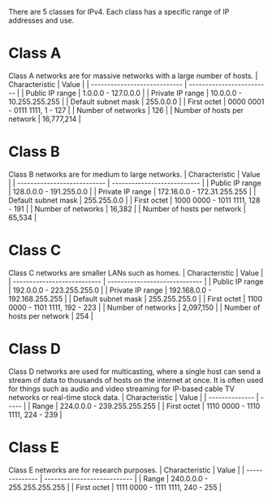 There are 5 classes for IPv4. Each class has a specific range of IP addresses and use.

# Class A
Class A networks are for massive networks with a large number of hosts.
| Characteristic               | Value                     |
| ---------------------------- | ------------------------- |
| Public IP range              | 1.0.0.0 - 127.0.0.0       |
| Private IP range             | 10.0.0.0 - 10.255.255.255 |
| Default subnet mask | 255.0.0.0                 |
| First octet                  | 0000 0001 - 0111 1111, 1 - 127  |
| Number of networks           | 126                       |
| Number of hosts per network  | 16,777,214                          |

# Class B
Class B networks are for medium to large networks.
| Characteristic              | Value                       |
| --------------------------- | --------------------------- |
| Public IP range             | 128.0.0.0 - 191.255.0.0     |
| Private IP range            | 172.16.0.0 - 172.31.255.255 |
| Default subnet mask                 | 255.255.0.0                 |
| First octet                 | 1000 0000 - 1011 1111, 128 - 191       |
| Number of networks          | 16,382                      |
| Number of hosts per network | 65,534                            |

# Class C
Class C networks are smaller LANs such as homes.
| Characteristic              | Value                         |
| --------------------------- | ----------------------------- |
| Public IP range             | 192.0.0.0 - 223.255.255.0     |
| Private IP range            | 192.168.0.0 - 192.168.255.255 |
| Default subnet mask                 | 255.255.255.0                 |
| First octet                 | 1100 0000 - 1101 1111, 192 - 223         |
| Number of networks          | 2,097,150                     |
| Number of hosts per network | 254                              |

# Class D
Class D networks are used for multicasting, where a single host can send a stream of data to thousands of hosts on the internet at once. It is often used for things such as audio and video streaming for IP-based cable TV networks or real-time stock data.
| Characteristic | Value |
| -------------- | ----- |
| Range          | 224.0.0.0 - 239.255.255.255      |
| First octet    | 1110 0000 - 1110 1111, 224 - 239      |

# Class E
Class E networks are for research purposes.
| Characteristic | Value                       |
| -------------- | --------------------------- |
| Range          | 240.0.0.0 - 255.255.255.255 |
| First octet    | 1111 0000 - 1111 1111, 240 - 255                            |

